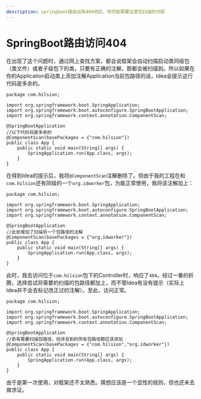 ```yaml
---
description: springboot路由出现404响应，你可能需要注意包扫描的问题
---
```


# SpringBoot路由访问404
在出现了这个问题时，通过网上查找方案，都会说框架会自动扫描启动类同级包（类文件）或者子级包下的类，只要有正确的注解，那都会被扫描到。所以如果在你的Application启动类上添加注解Application当前包路径的话，Idea会提示这行代码是多余的。

```text
package com.hilsion;

import org.springframework.boot.SpringApplication;
import org.springframework.boot.autoconfigure.SpringBootApplication;
import org.springframework.context.annotation.ComponentScan;

@SpringBootApplication
//以下代码将是多余的
@ComponentScan(basePackages = {"com.hilsion"})
public class App {
    public static void main(String[] args) {
        SpringApplication.run(App.class, args);
    }
}
```
在得到Idea的提示后，我将`@ComponentScan`注解删除了。但由于我的工程在和`com.hilsion`还有同级的一个`org.idworker`包，为能正常使用，我将该注解加上：

```text
package com.hilsion;

import org.springframework.boot.SpringApplication;
import org.springframework.boot.autoconfigure.SpringBootApplication;
import org.springframework.context.annotation.ComponentScan;

@SpringBootApplication
//此处增加了扫描另一个包路径的注解
@ComponentScan(basePackages = {"org.idworker"})
public class App {
    public static void main(String[] args) {
        SpringApplication.run(App.class, args);
    }
}
```
此时，我去访问位于`com.hilsion`包下的Controller时，响应了`404`。经过一番的折腾，选择尝试将需要的扫描的包路径都加上，而不管Idea有没有提示（实际上Idea并不会去标记改正过的注解）。至此，访问正常。

```text
package com.hilsion;

import org.springframework.boot.SpringApplication;
import org.springframework.boot.autoconfigure.SpringBootApplication;
import org.springframework.context.annotation.ComponentScan;

@SpringBootApplication
//若有需要扫描包路径，则涉及到的所有包路径都应该添加
@ComponentScan(basePackages = {"com.hilsion","org.idworker"})
public class App {
    public static void main(String[] args) {
        SpringApplication.run(App.class, args);
    }
}
```
由于是第一次使用，对框架还不太熟悉。猜想应该是一个显性的规则，但也还未去做求证。
